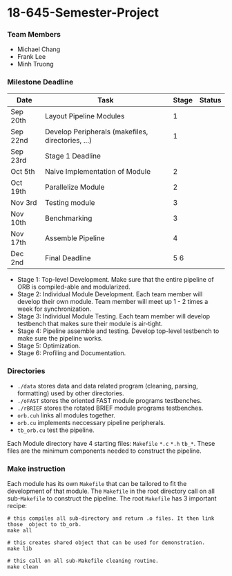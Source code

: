 # 18-645-Semester-Project

### Team Members
* Michael Chang
* Frank Lee
* Minh Truong

### Milestone Deadline
| Date | Task | Stage | Status |
|------|------|-------|--------|
|   Sep 20th   |   Layout Pipeline Modules   |   1    |        |
|   Sep 22nd   |   Develop Peripherals (makefiles, directories, ...)  |   1    |        |
|   Sep 23rd   |   Stage 1 Deadline | | |
|   Oct 5th    | Naive Implementation of Module | 2 |||
|   Oct 19th   | Parallelize Module | 2 |||
|   Nov 3rd    | Testing module | 3 |||
|   Nov 10th   | Benchmarking | 3 |||
|   Nov 17th  |  Assemble Pipeline | 4 |||
|   Dec 2nd   |   Final Deadline   |   5 6    |        |

* Stage 1: Top-level Development. Make sure that the entire pipeline of ORB is
compiled-able and modularized.
* Stage 2: Individual Module Development. Each team member will develop their
own module. Team member will meet up 1 - 2 times
a week for synchronization.
* Stage 3: Individual Module Testing. Each team member will develop testbench
that makes sure their module is air-tight.
* Stage 4: Pipeline assemble and testing. Develop top-level testbench to make
sure the pipeline works.
* Stage 5: Optimization.
* Stage 6: Profiling and Documentation.

### Directories

* `./data` stores data and data related program (cleaning, parsing, formatting)
used by other directories.
* `./oFAST` stores the oriented FAST module programs testbenches.
* `./rBRIEF` stores the rotated BRIEF module programs testbenches.
* `orb.cuh` links all modules together.
* `orb.cu` implements neccessary pipeline peripherals.
* `tb_orb.cu` test the pipeline.

Each Module directory have 4 starting files: `Makefile` `*.c` `*.h` `tb_*`.
These files are the minimum components needed to construct the pipeline.

### Make instruction
Each module has its own `Makefile` that can be tailored to fit the development of
that module. The `Makefile` in the root directory call on all sub-`Makefile`
to construct the pipeline. The root `Makefile` has 3 important recipe:
```
# this compiles all sub-directory and return .o files. It then link those  object to tb_orb.
make all
```
```
# this creates shared object that can be used for demonstration.
make lib
```
```
# this call on all sub-Makefile cleaning routine.
make clean
```
